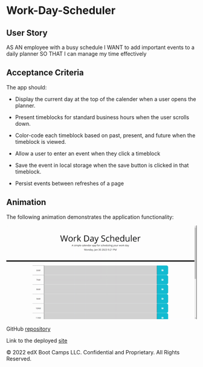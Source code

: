 # Work-Day-Scheduler

## User Story


AS AN employee with a busy schedule
I WANT to add important events to a daily planner
SO THAT I can manage my time effectively


## Acceptance Criteria

The app should:

* Display the current day at the top of the calender when a user opens the planner.
 
* Present timeblocks for standard business hours when the user scrolls down.
 
* Color-code each timeblock based on past, present, and future when the timeblock is viewed.
 
* Allow a user to enter an event when they click a timeblock

* Save the event in local storage when the save button is clicked in that timeblock.

* Persist events between refreshes of a page

## Animation

The following animation demonstrates the application functionality:

![A user clicks on slots on the color-coded calendar and edits the events.](assets/Images/Work%20Day%20Scheduler.gif)


GitHub [repository](https://github.com/abayomi2010/Work-Day-Scheduler)


Link to the deployed [site](https://abayomi2010.github.io/Work-Day-Scheduler/)

© 2022 edX Boot Camps LLC. Confidential and Proprietary. All Rights Reserved.

